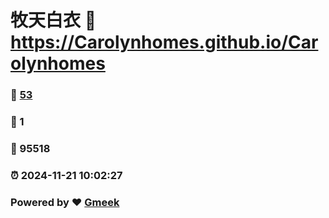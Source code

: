 # 牧天白衣 :link: https://Carolynhomes.github.io/Carolynhomes 
### :page_facing_up: [53](https://Carolynhomes.github.io/Carolynhomes/tag.html) 
### :speech_balloon: 1 
### :hibiscus: 95518 
### :alarm_clock: 2024-11-21 10:02:27 
### Powered by :heart: [Gmeek](https://github.com/Meekdai/Gmeek)
